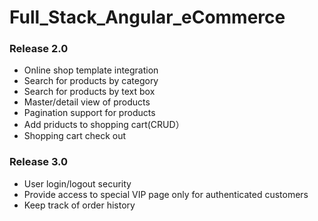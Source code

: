 # Full_Stack_Angular_eCommerce

### Release 2.0  

* Online shop template integration  
* Search for products by category  
* Search for products by text box  
* Master/detail view of products  
* Pagination support for products  
* Add priducts to shopping cart(CRUD）  
* Shopping cart check out  


### Release 3.0
* User login/logout security
* Provide access to special VIP page only for authenticated customers
* Keep track of order history

